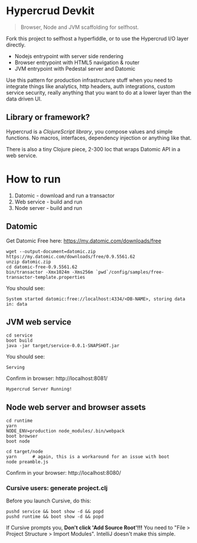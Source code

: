 # Hypercrud Devkit
> Browser, Node and JVM scaffolding for selfhost.

Fork this project to selfhost a hyperfiddle, or to use the Hypercrud I/O layer directly.

* Nodejs entrypoint with server side rendering
* Browser entrypoint with HTML5 navigation & router
* JVM entrypoint with Pedestal server and Datomic

Use this pattern for production infrastructure stuff when you need to integrate things like analytics, http headers, auth integrations, custom service security, really anything that you want to do at a lower layer than the data driven UI.

## Library or framework?

Hypercrud is a *ClojureScript library*, you compose values and simple functions. No macros, interfaces, dependency injection or anything like that.

There is also a tiny Clojure piece, 2-300 loc that wraps Datomic API in a web service.


# How to run

1. Datomic - download and run a transactor
2. Web service - build and run
3. Node server - build and run

## Datomic

Get Datomic Free here: https://my.datomic.com/downloads/free

    wget --output-document=datomic.zip https://my.datomic.com/downloads/free/0.9.5561.62
    unzip datomic.zip
    cd datomic-free-0.9.5561.62
    bin/transactor -Xmx1024m -Xms256m `pwd`/config/samples/free-transactor-template.properties
    
You should see:
    
    System started datomic:free://localhost:4334/<DB-NAME>, storing data in: data

## JVM web service

    cd service
    boot build
    java -jar target/service-0.0.1-SNAPSHOT.jar
    
You should see:

    Serving

Confirm in browser: http://localhost:8081/

    Hypercrud Server Running!

## Node web server and browser assets

    cd runtime
    yarn
    NODE_ENV=production node_modules/.bin/webpack
    boot browser
    boot node

    cd target/node
    yarn      # again, this is a workaround for an issue with boot
    node preamble.js

Confirm in your browser: http://localhost:8080/

### Cursive users: generate project.clj

Before you launch Cursive, do this:

    pushd service && boot show -d && popd
    pushd runtime && boot show -d && popd

If Cursive prompts you, **Don't click 'Add Source Root'!!!** You need to "File > Project Structure > Import Modules". IntelliJ doesn't make this simple.
